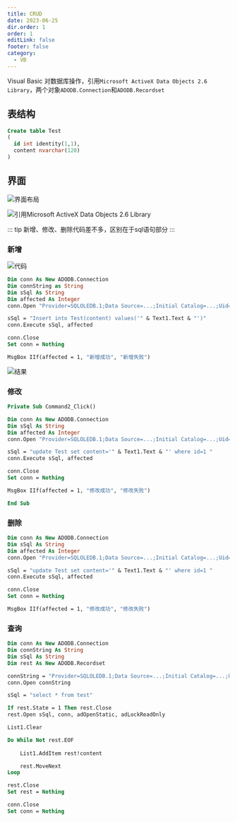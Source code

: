 ```yaml
---
title: CRUD
date: 2023-06-25
dir.order: 1
order: 1
editLink: false
footer: false
category:
  - VB
---
```


Visual Basic 对数据库操作，引用`Microsoft ActiveX Data Objects 2.6 Library`，两个对象`ADODB.Connection`和`ADODB.Recordset`

## 表结构

```sql
Create table Test
(
  id int identity(1,1),
  content nvarchar(120)
)
```

## 界面

![界面布局](https://nas.ilyl.life:8092/vb/vb1.png)

![引用Microsoft ActiveX Data Objects 2.6 Library](https://nas.ilyl.life:8092/vb/vb2.png)

::: tip
新增、修改、删除代码差不多，区别在于sql语句部分
:::

### 新增

![代码](https://nas.ilyl.life:8092/vb/vb3.png)

```vb
Dim conn As New ADODB.Connection
Dim connString as String
Dim sSql As String
Dim affected As Integer
conn.Open "Provider=SQLOLEDB.1;Data Source=...;Initial Catalog=...;Uid=...;Password=..."

sSql = "Insert into Test(content) values('" & Text1.Text & "')"
conn.Execute sSql, affected

conn.Close
Set conn = Nothing

MsgBox IIf(affected = 1, "新增成功", "新增失败")
```

![结果](https://nas.ilyl.life:8092/vb/vb4.png)

### 修改

```vb
Private Sub Command2_Click()

Dim conn As New ADODB.Connection
Dim sSql As String
Dim affected As Integer
conn.Open "Provider=SQLOLEDB.1;Data Source=...;Initial Catalog=...;Uid=...;Password=..."

sSql = "update Test set content='" & Text1.Text & "' where id=1 "
conn.Execute sSql, affected

conn.Close
Set conn = Nothing

MsgBox IIf(affected = 1, "修改成功", "修改失败")

End Sub

```

### 删除

```vb
Dim conn As New ADODB.Connection
Dim sSql As String
Dim affected As Integer
conn.Open "Provider=SQLOLEDB.1;Data Source=...;Initial Catalog=...;Uid=...;Password=..."

sSql = "update Test set content='" & Text1.Text & "' where id=1 "
conn.Execute sSql, affected

conn.Close
Set conn = Nothing

MsgBox IIf(affected = 1, "修改成功", "修改失败")
```

### 查询

```vb
Dim conn As New ADODB.Connection
Dim connString As String
Dim sSql As String
Dim rest As New ADODB.Recordset

connString = "Provider=SQLOLEDB.1;Data Source=...;Initial Catalog=...;Uid=...;Password=..."
conn.Open connString

sSql = "select * from test"

If rest.State = 1 Then rest.Close
rest.Open sSql, conn, adOpenStatic, adLockReadOnly

List1.Clear

Do While Not rest.EOF
    
    List1.AddItem rest!content

    rest.MoveNext
Loop

rest.Close
Set rest = Nothing

conn.Close
Set conn = Nothing
```
